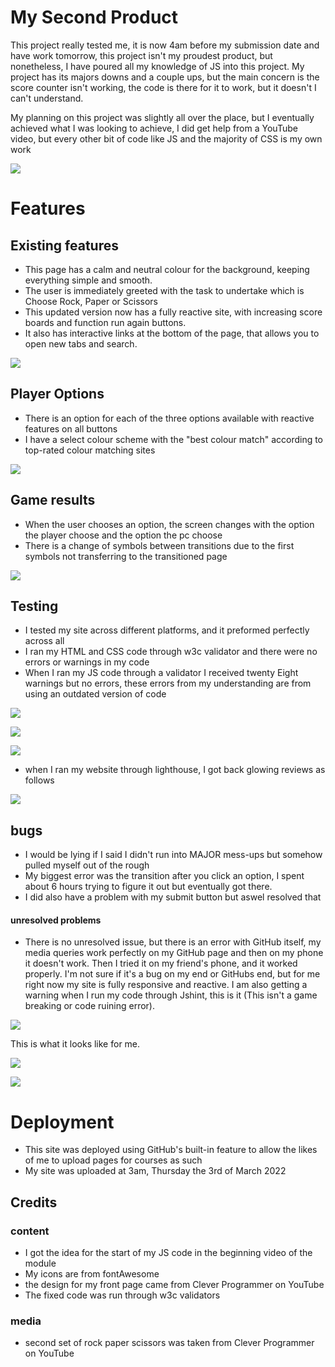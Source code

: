 # My Second Product

This project really tested me, it is now 4am before my submission date and have work tomorrow,
this project isn't my proudest product, but nonetheless, I have poured all my knowledge of JS into this 
project. My project has its majors downs and a couple ups, but the main concern is the score counter
isn't working, the code is there for it to work, but it doesn't I can't understand.

My planning on this project was slightly all over the place, but I eventually achieved what I was 
looking to achieve, I did get help from a YouTube video, but every other bit of code like JS and the majority of 
CSS is my own work

![](assets/images/p2-responsive.png)

# Features
## Existing features
* This page has a calm and neutral colour for the background, keeping everything simple and smooth.
* The user is immediately greeted with the task to undertake which is Choose Rock, Paper or Scissors
* This updated version now has a fully reactive site, with increasing score boards and function run again buttons.
* It also has interactive links at the bottom of the page, that allows you to open new tabs and search.

![](assets/images/rps.png)

## Player Options
* There is an option for each of the three options available with reactive features on all buttons
* I have a select colour scheme with the "best colour match" according to top-rated colour matching sites

![](assets/images/options.png)

## Game results 
* When the user chooses an option, the screen changes with the option the player choose and the option the pc choose
* There is a change of symbols between transitions due to the first symbols not transferring to the transitioned page

![](assets/images/scoreborde.png)

## Testing
* I tested my site across different platforms, and it preformed perfectly across all
* I ran my HTML and CSS code through w3c validator and there were no errors or warnings in my code
* When I ran my JS code through a validator I received twenty Eight warnings but no errors, these errors from my understanding are from using an outdated version of code

![](assets/images/p2-html-validate.png)

![](assets/images/p2-css-validate.png)

![](assets/images/p2-js-validate.png)


* when I ran my website through lighthouse, I got back glowing reviews as follows

![](assets/images/lighthouse.png)

## bugs
* I would be lying if I said I didn't run into MAJOR mess-ups but somehow pulled myself out of the rough
* My biggest error was the transition after you click an option, I spent about 6 hours trying to figure it out but eventually got there.
* I did also have a problem with my submit button but aswel resolved that

#### unresolved problems
* There is no unresolved issue, but there is an error with GitHub itself, my media queries work perfectly on my GitHub page and then on my phone it doesn't work. Then I tried it on my friend's phone, and it worked properly. I'm not sure if it's a bug on my end or GitHubs end, but for me right now my site is fully responsive and reactive. I am also getting a warning when I run my code through Jshint, this is it (This isn't a game breaking or code ruining error).

![](assets/images/js-warning.png)

 This is what it looks like for me.

 ![](assets/images/430px-js-1.png)

 ![](assets/images/430px-js-2.png)

# Deployment 
* This site was deployed using GitHub's built-in feature to allow the likes of me to upload pages for courses as such
* My site was uploaded at 3am, Thursday the 3rd of March 2022

## Credits

### content 
* I got the idea for the start of my JS code in the beginning video of the module
* My icons are from fontAwesome
* the design for my front page came from Clever Programmer on YouTube
* The fixed code was run through w3c validators
### media
* second set of rock paper scissors was taken from Clever Programmer on YouTube 
